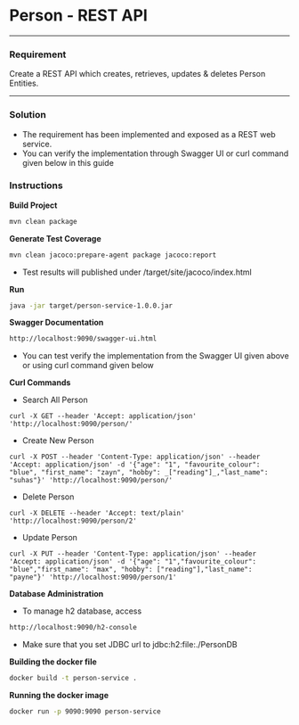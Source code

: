 # Person - REST API

----
### Requirement
Create a REST API which creates, retrieves, updates & deletes Person Entities. 

----

### Solution
 - The requirement has been implemented and exposed as a REST web service.
 - You can verify the implementation through Swagger UI or curl command given below in this guide
 

### Instructions

**Build Project**
```sh
mvn clean package
```

**Generate Test Coverage**
```sh
mvn clean jacoco:prepare-agent package jacoco:report
```

 - Test results will published under /target/site/jacoco/index.html

**Run**
```sh
java -jar target/person-service-1.0.0.jar 
```

**Swagger Documentation**
```sh
http://localhost:9090/swagger-ui.html
```
 - You can test verify the implementation from the Swagger UI given above or using curl command given below 


**Curl Commands**
- Search All Person
```text
curl -X GET --header 'Accept: application/json' 'http://localhost:9090/person/'
```

- Create New Person
```text
curl -X POST --header 'Content-Type: application/json' --header 'Accept: application/json' -d '{"age": "1", "favourite_colour": "blue", "first_name": "zayn", "hobby": _["reading"]_,"last_name": "suhas"}' 'http://localhost:9090/person/'
```

- Delete Person
```text
curl -X DELETE --header 'Accept: text/plain' 'http://localhost:9090/person/2'
```

- Update Person
```text
curl -X PUT --header 'Content-Type: application/json' --header 'Accept: application/json' -d '{"age": "1","favourite_colour": "blue","first_name": "max", "hobby": ["reading"],"last_name": "payne"}' 'http://localhost:9090/person/1'
```

**Database Administration**
 - To manage h2 database, access 
```sh
http://localhost:9090/h2-console
```
 - Make sure that you set JDBC url to jdbc:h2:file:./PersonDB
 
**Building the docker file**
```sh
docker build -t person-service .
```
  
**Running the docker image**
```sh
docker run -p 9090:9090 person-service
```
    